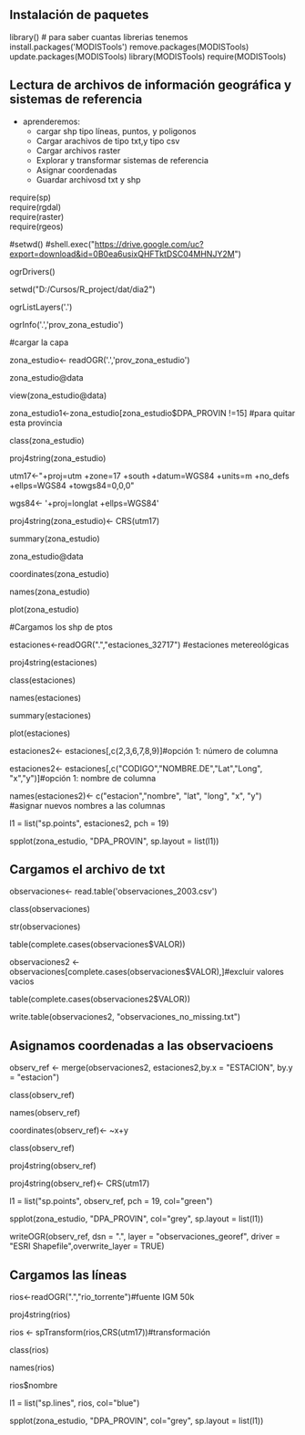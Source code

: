 ## Instalación de paquetes
library() # para saber cuantas librerias tenemos
install.packages('MODISTools')
remove.packages(MODISTools)
update.packages(MODISTools)
library(MODISTools)
require(MODISTools)

## Lectura de archivos de información geográfica y sistemas de referencia
* aprenderemos:
    * cargar shp tipo líneas, puntos, y poligonos
    * Cargar arachivos de tipo txt,y tipo csv
    * Cargar archivos raster
    * Explorar y transformar sistemas de referencia
    * Asignar coordenadas
    * Guardar archivosd txt y shp

require(sp)   
require(rgdal)    
require(raster)  
require(rgeos)  

#setwd()
#shell.exec("https://drive.google.com/uc?export=download&id=0B0ea6usixQHFTktDSC04MHNJY2M")

ogrDrivers()

setwd("D:/Cursos/R_project/dat/dia2")

ogrListLayers('.')

ogrInfo('.','prov_zona_estudio')

#cargar la capa

zona_estudio<- readOGR('.','prov_zona_estudio')

zona_estudio@data

view(zona_estudio@data)

zona_estudio1<-zona_estudio[zona_estudio$DPA_PROVIN !=15] #para quitar esta provincia

class(zona_estudio)

proj4string(zona_estudio)

utm17<-"+proj=utm +zone=17 +south +datum=WGS84 +units=m +no_defs +ellps=WGS84 +towgs84=0,0,0"

wgs84<- '+proj=longlat +ellps=WGS84'

proj4string(zona_estudio)<- CRS(utm17)

summary(zona_estudio)

zona_estudio@data

coordinates(zona_estudio)

names(zona_estudio)

plot(zona_estudio)

#Cargamos los shp de ptos

estaciones<-readOGR(".","estaciones_32717") #estaciones metereológicas

proj4string(estaciones)

class(estaciones)

names(estaciones)

summary(estaciones)

plot(estaciones)

estaciones2<- estaciones[,c(2,3,6,7,8,9)]#opción 1: número de columna

estaciones2<- estaciones[,c("CODIGO","NOMBRE.DE","Lat","Long", "x","y")]#opción 1: nombre de columna

names(estaciones2)<- c("estacion","nombre", "lat", "long", "x", "y") #asignar nuevos nombres a las columnas

l1 = list("sp.points", estaciones2, pch = 19)

spplot(zona_estudio, "DPA_PROVIN", sp.layout = list(l1))

## Cargamos el archivo de txt

observaciones<- read.table('observaciones_2003.csv')

class(observaciones)

str(observaciones)

table(complete.cases(observaciones$VALOR))

observaciones2 <- observaciones[complete.cases(observaciones$VALOR),]#excluir valores vacios

table(complete.cases(observaciones2$VALOR))

write.table(observaciones2, "observaciones_no_missing.txt")

## Asignamos coordenadas a las observacioens

observ_ref <- merge(observaciones2, estaciones2,by.x = "ESTACION", by.y = "estacion")

class(observ_ref)

names(observ_ref)

coordinates(observ_ref)<- ~x+y

class(observ_ref)

proj4string(observ_ref)

proj4string(observ_ref)<- CRS(utm17)

l1 = list("sp.points", observ_ref, pch = 19, col="green")


spplot(zona_estudio, "DPA_PROVIN", col="grey", sp.layout = list(l1))

writeOGR(observ_ref, dsn = ".", layer = "observaciones_georef", driver = "ESRI Shapefile",overwrite_layer = TRUE)

## Cargamos las líneas

rios<-readOGR(".","rio_torrente")#fuente IGM 50k

proj4string(rios)

rios <- spTransform(rios,CRS(utm17))#transformación

class(rios)

names(rios)

rios$nombre

l1 = list("sp.lines", rios,  col="blue")

spplot(zona_estudio, "DPA_PROVIN", col="grey", sp.layout = list(l1))
